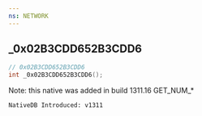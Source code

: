 ```yaml
---
ns: NETWORK
---
```

## _0x02B3CDD652B3CDD6

```c
// 0x02B3CDD652B3CDD6
int _0x02B3CDD652B3CDD6();
```

Note: this native was added in build 1311.16
GET_NUM_*

```
NativeDB Introduced: v1311
```

